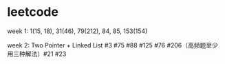 # leetcode

week 1: 1(15, 18), 31(46), 79(212), 84, 85, 153(154)

week 2: Two Pointer + Linked List #3 #75 #88 #125 #76 #206（高频题至少用三种解法）#21 #23
